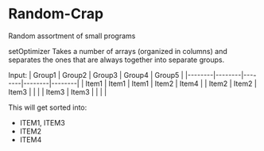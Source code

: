 # Random-Crap
Random assortment of small programs

setOptimizer
Takes a number of arrays (organized in columns) and separates the ones that are always together into separate groups.

Input:
| Group1 | Group2 | Group3 | Group4 | Group5 |
|--------|--------|--------|--------|--------|
| Item1  | Item1  | Item1  | Item2  | Item4  |
| Item2  | Item2  | Item3  |        |        |
| Item3  | Item3  |        |        |        |

This will get sorted into:
- ITEM1, ITEM3
- ITEM2
- ITEM4
